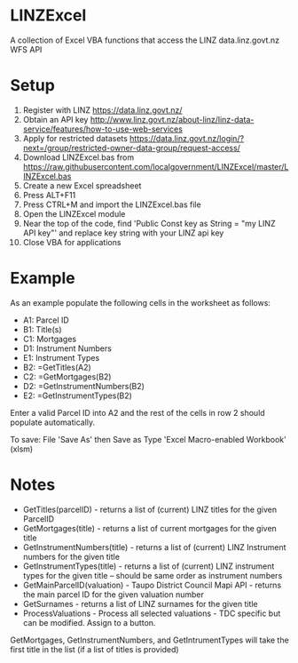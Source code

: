 LINZExcel
=========
A collection of Excel VBA functions that access the LINZ data.linz.govt.nz WFS API

Setup 
=====
1. Register with LINZ https://data.linz.govt.nz/
2. Obtain an API key http://www.linz.govt.nz/about-linz/linz-data-service/features/how-to-use-web-services
3. Apply for restricted datasets https://data.linz.govt.nz/login/?next=/group/restricted-owner-data-group/request-access/
4. Download LINZExcel.bas from https://raw.githubusercontent.com/localgovernment/LINZExcel/master/LINZExcel.bas
5. Create a new Excel spreadsheet 
6. Press ALT+F11
7. Press CTRL+M and import the LINZExcel.bas file
8. Open the LINZExcel module
9. Near the top of the code, find 'Public Const key as String = "my LINZ API key"' and replace key string with your LINZ api key
10. Close VBA for applications 

Example
=======
As an example populate the following cells in the worksheet as follows:

* A1: Parcel ID
* B1: Title(s)
* C1: Mortgages
* D1: Instrument Numbers
* E1: Instrument Types
* B2: =GetTitles(A2)
* C2: =GetMortgages(B2)
* D2: =GetInstrumentNumbers(B2)
* E2: =GetInstrumentTypes(B2)

Enter a valid Parcel ID into A2 and the rest of the cells in row 2 should populate automatically.

To save: File 'Save As' then Save as Type 'Excel Macro-enabled Workbook' (xlsm)

Notes
=====
* GetTitles(parcelID) - returns a list of (current) LINZ titles for the given ParcelID
* GetMortgages(title) - returns a list of current mortgages for the given title
* GetInstrumentNumbers(title) - returns a list of (current) LINZ Instrument numbers for the given title
* GetInstrumentTypes(title) - returns a list of (current) LINZ instrument types for the given title – should be same order as instrument numbers
* GetMainParcelID(valuation) - Taupo District Council Mapi API - returns the main parcel ID for the given valuation number
* GetSurnames - returns a list of LINZ surnames for the given title
* ProcessValuations - Process all selected valuations - TDC specific but can be modified.  Assign to a button.

GetMortgages, GetInstrumentNumbers, and GetIntrumentTypes will take the first title in the list (if a list of titles  is provided)
 
